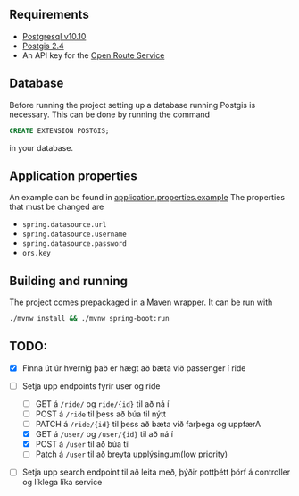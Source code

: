 ## Requirements

* [Postgresql v10.10](https://postgresql.org/)
* [Postgis 2.4](https://postgis.net/)
* An API key for the [Open Route Service](https://openrouteservice.org/dev)

## Database
Before running the project setting up a database running Postgis is necessary. This can be done by running the command
```sql
CREATE EXTENSION POSTGIS;
```
in your database.

## Application properties
An example can be found in [application.properties.example](./tree/src/main/resources/application.properties.example)
The properties that must be changed are
* `spring.datasource.url`
* `spring.datasource.username`
* `spring.datasource.password`
* `ors.key`

## Building and running
The project comes prepackaged in a Maven wrapper. It can be run with

```bash
./mvnw install && ./mvnw spring-boot:run
```

## TODO:

* [x] Finna út úr hvernig það er hægt að bæta við passenger í ride
* [ ] Setja upp endpoints fyrir user og ride
  * [ ] GET á `/ride/` og `ride/{id}` til að ná í
  * [ ] POST á `/ride` til þess að búa til nýtt
  * [ ] PATCH á `/ride/{id}` til þess að bæta við farþega og uppfærA
  * [x] GET á `/user/` og `/user/{id}` til að ná í
  * [x] POST á `/user` til að búa til
  * [ ] Patch á `/user` til að breyta upplýsingum(low priority)
* [ ] Setja upp search endpoint til að leita með, þýðir pottþétt þörf á controller og líklega líka service


